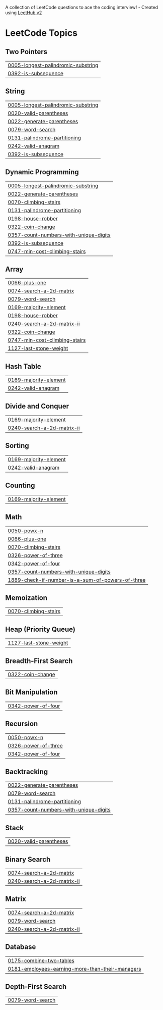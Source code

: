 A collection of LeetCode questions to ace the coding interview! - Created using [LeetHub v2](https://github.com/arunbhardwaj/LeetHub-2.0)
<!---LeetCode Topics Start-->
# LeetCode Topics
## Two Pointers
|  |
| ------- |
| [0005-longest-palindromic-substring](https://github.com/Arman11r/Leetcode-2025/tree/master/0005-longest-palindromic-substring) |
| [0392-is-subsequence](https://github.com/Arman11r/Leetcode-2025/tree/master/0392-is-subsequence) |
## String
|  |
| ------- |
| [0005-longest-palindromic-substring](https://github.com/Arman11r/Leetcode-2025/tree/master/0005-longest-palindromic-substring) |
| [0020-valid-parentheses](https://github.com/Arman11r/Leetcode-2025/tree/master/0020-valid-parentheses) |
| [0022-generate-parentheses](https://github.com/Arman11r/Leetcode-2025/tree/master/0022-generate-parentheses) |
| [0079-word-search](https://github.com/Arman11r/Leetcode-2025/tree/master/0079-word-search) |
| [0131-palindrome-partitioning](https://github.com/Arman11r/Leetcode-2025/tree/master/0131-palindrome-partitioning) |
| [0242-valid-anagram](https://github.com/Arman11r/Leetcode-2025/tree/master/0242-valid-anagram) |
| [0392-is-subsequence](https://github.com/Arman11r/Leetcode-2025/tree/master/0392-is-subsequence) |
## Dynamic Programming
|  |
| ------- |
| [0005-longest-palindromic-substring](https://github.com/Arman11r/Leetcode-2025/tree/master/0005-longest-palindromic-substring) |
| [0022-generate-parentheses](https://github.com/Arman11r/Leetcode-2025/tree/master/0022-generate-parentheses) |
| [0070-climbing-stairs](https://github.com/Arman11r/Leetcode-2025/tree/master/0070-climbing-stairs) |
| [0131-palindrome-partitioning](https://github.com/Arman11r/Leetcode-2025/tree/master/0131-palindrome-partitioning) |
| [0198-house-robber](https://github.com/Arman11r/Leetcode-2025/tree/master/0198-house-robber) |
| [0322-coin-change](https://github.com/Arman11r/Leetcode-2025/tree/master/0322-coin-change) |
| [0357-count-numbers-with-unique-digits](https://github.com/Arman11r/Leetcode-2025/tree/master/0357-count-numbers-with-unique-digits) |
| [0392-is-subsequence](https://github.com/Arman11r/Leetcode-2025/tree/master/0392-is-subsequence) |
| [0747-min-cost-climbing-stairs](https://github.com/Arman11r/Leetcode-2025/tree/master/0747-min-cost-climbing-stairs) |
## Array
|  |
| ------- |
| [0066-plus-one](https://github.com/Arman11r/Leetcode-2025/tree/master/0066-plus-one) |
| [0074-search-a-2d-matrix](https://github.com/Arman11r/Leetcode-2025/tree/master/0074-search-a-2d-matrix) |
| [0079-word-search](https://github.com/Arman11r/Leetcode-2025/tree/master/0079-word-search) |
| [0169-majority-element](https://github.com/Arman11r/Leetcode-2025/tree/master/0169-majority-element) |
| [0198-house-robber](https://github.com/Arman11r/Leetcode-2025/tree/master/0198-house-robber) |
| [0240-search-a-2d-matrix-ii](https://github.com/Arman11r/Leetcode-2025/tree/master/0240-search-a-2d-matrix-ii) |
| [0322-coin-change](https://github.com/Arman11r/Leetcode-2025/tree/master/0322-coin-change) |
| [0747-min-cost-climbing-stairs](https://github.com/Arman11r/Leetcode-2025/tree/master/0747-min-cost-climbing-stairs) |
| [1127-last-stone-weight](https://github.com/Arman11r/Leetcode-2025/tree/master/1127-last-stone-weight) |
## Hash Table
|  |
| ------- |
| [0169-majority-element](https://github.com/Arman11r/Leetcode-2025/tree/master/0169-majority-element) |
| [0242-valid-anagram](https://github.com/Arman11r/Leetcode-2025/tree/master/0242-valid-anagram) |
## Divide and Conquer
|  |
| ------- |
| [0169-majority-element](https://github.com/Arman11r/Leetcode-2025/tree/master/0169-majority-element) |
| [0240-search-a-2d-matrix-ii](https://github.com/Arman11r/Leetcode-2025/tree/master/0240-search-a-2d-matrix-ii) |
## Sorting
|  |
| ------- |
| [0169-majority-element](https://github.com/Arman11r/Leetcode-2025/tree/master/0169-majority-element) |
| [0242-valid-anagram](https://github.com/Arman11r/Leetcode-2025/tree/master/0242-valid-anagram) |
## Counting
|  |
| ------- |
| [0169-majority-element](https://github.com/Arman11r/Leetcode-2025/tree/master/0169-majority-element) |
## Math
|  |
| ------- |
| [0050-powx-n](https://github.com/Arman11r/Leetcode-2025/tree/master/0050-powx-n) |
| [0066-plus-one](https://github.com/Arman11r/Leetcode-2025/tree/master/0066-plus-one) |
| [0070-climbing-stairs](https://github.com/Arman11r/Leetcode-2025/tree/master/0070-climbing-stairs) |
| [0326-power-of-three](https://github.com/Arman11r/Leetcode-2025/tree/master/0326-power-of-three) |
| [0342-power-of-four](https://github.com/Arman11r/Leetcode-2025/tree/master/0342-power-of-four) |
| [0357-count-numbers-with-unique-digits](https://github.com/Arman11r/Leetcode-2025/tree/master/0357-count-numbers-with-unique-digits) |
| [1889-check-if-number-is-a-sum-of-powers-of-three](https://github.com/Arman11r/Leetcode-2025/tree/master/1889-check-if-number-is-a-sum-of-powers-of-three) |
## Memoization
|  |
| ------- |
| [0070-climbing-stairs](https://github.com/Arman11r/Leetcode-2025/tree/master/0070-climbing-stairs) |
## Heap (Priority Queue)
|  |
| ------- |
| [1127-last-stone-weight](https://github.com/Arman11r/Leetcode-2025/tree/master/1127-last-stone-weight) |
## Breadth-First Search
|  |
| ------- |
| [0322-coin-change](https://github.com/Arman11r/Leetcode-2025/tree/master/0322-coin-change) |
## Bit Manipulation
|  |
| ------- |
| [0342-power-of-four](https://github.com/Arman11r/Leetcode-2025/tree/master/0342-power-of-four) |
## Recursion
|  |
| ------- |
| [0050-powx-n](https://github.com/Arman11r/Leetcode-2025/tree/master/0050-powx-n) |
| [0326-power-of-three](https://github.com/Arman11r/Leetcode-2025/tree/master/0326-power-of-three) |
| [0342-power-of-four](https://github.com/Arman11r/Leetcode-2025/tree/master/0342-power-of-four) |
## Backtracking
|  |
| ------- |
| [0022-generate-parentheses](https://github.com/Arman11r/Leetcode-2025/tree/master/0022-generate-parentheses) |
| [0079-word-search](https://github.com/Arman11r/Leetcode-2025/tree/master/0079-word-search) |
| [0131-palindrome-partitioning](https://github.com/Arman11r/Leetcode-2025/tree/master/0131-palindrome-partitioning) |
| [0357-count-numbers-with-unique-digits](https://github.com/Arman11r/Leetcode-2025/tree/master/0357-count-numbers-with-unique-digits) |
## Stack
|  |
| ------- |
| [0020-valid-parentheses](https://github.com/Arman11r/Leetcode-2025/tree/master/0020-valid-parentheses) |
## Binary Search
|  |
| ------- |
| [0074-search-a-2d-matrix](https://github.com/Arman11r/Leetcode-2025/tree/master/0074-search-a-2d-matrix) |
| [0240-search-a-2d-matrix-ii](https://github.com/Arman11r/Leetcode-2025/tree/master/0240-search-a-2d-matrix-ii) |
## Matrix
|  |
| ------- |
| [0074-search-a-2d-matrix](https://github.com/Arman11r/Leetcode-2025/tree/master/0074-search-a-2d-matrix) |
| [0079-word-search](https://github.com/Arman11r/Leetcode-2025/tree/master/0079-word-search) |
| [0240-search-a-2d-matrix-ii](https://github.com/Arman11r/Leetcode-2025/tree/master/0240-search-a-2d-matrix-ii) |
## Database
|  |
| ------- |
| [0175-combine-two-tables](https://github.com/Arman11r/Leetcode-2025/tree/master/0175-combine-two-tables) |
| [0181-employees-earning-more-than-their-managers](https://github.com/Arman11r/Leetcode-2025/tree/master/0181-employees-earning-more-than-their-managers) |
## Depth-First Search
|  |
| ------- |
| [0079-word-search](https://github.com/Arman11r/Leetcode-2025/tree/master/0079-word-search) |
<!---LeetCode Topics End-->